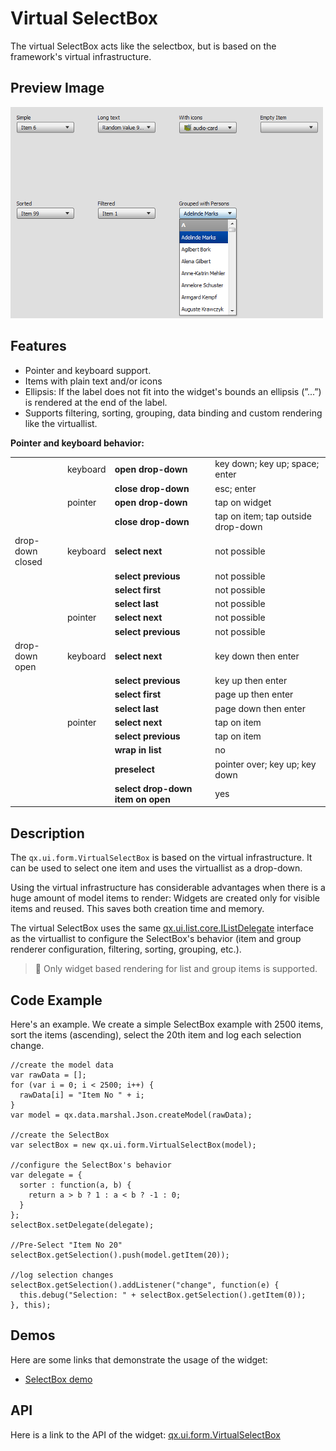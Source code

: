 # Virtual SelectBox

The virtual SelectBox acts like the selectbox, but is based on the framework's
virtual infrastructure.

## Preview Image

![virtualselectbox.png](virtualselectbox.png)

## Features

- Pointer and keyboard support.
- Items with plain text and/or icons
- Ellipsis: If the label does not fit into the widget's bounds an ellipsis
  (”...”) is rendered at the end of the label.
- Supports filtering, sorting, grouping, data binding and custom rendering like
  the virtuallist.

**Pointer and keyboard behavior:**

<table>
<col width="17%" />
<col width="10%" />
<col width="33%" />
<col width="38%" />
<tbody>
<tr class="odd">
<td align="left"></td>
<td align="left">keyboard</td>
<td align="left"><strong>open drop-down</strong></td>
<td align="left">key down; key up; space; enter</td>
</tr>
<tr class="even">
<td align="left"></td>
<td align="left"></td>
<td align="left"><strong>close drop-down</strong></td>
<td align="left">esc; enter</td>
</tr>
<tr class="odd">
<td align="left"></td>
<td align="left">pointer</td>
<td align="left"><strong>open drop-down</strong></td>
<td align="left">tap on widget</td>
</tr>
<tr class="even">
<td align="left"></td>
<td align="left"></td>
<td align="left"><strong>close drop-down</strong></td>
<td align="left">tap on item; tap outside drop-down</td>
</tr>
<tr class="odd">
<td align="left">drop-down closed</td>
<td align="left">keyboard</td>
<td align="left"><strong>select next</strong></td>
<td align="left">not possible</td>
</tr>
<tr class="even">
<td align="left"></td>
<td align="left"></td>
<td align="left"><strong>select previous</strong></td>
<td align="left">not possible</td>
</tr>
<tr class="odd">
<td align="left"></td>
<td align="left"></td>
<td align="left"><strong>select first</strong></td>
<td align="left">not possible</td>
</tr>
<tr class="even">
<td align="left"></td>
<td align="left"></td>
<td align="left"><strong>select last</strong></td>
<td align="left">not possible</td>
</tr>
<tr class="odd">
<td align="left"></td>
<td align="left">pointer</td>
<td align="left"><strong>select next</strong></td>
<td align="left">not possible</td>
</tr>
<tr class="even">
<td align="left"></td>
<td align="left"></td>
<td align="left"><strong>select previous</strong></td>
<td align="left">not possible</td>
</tr>
<tr class="odd">
<td align="left">drop-down open</td>
<td align="left">keyboard</td>
<td align="left"><strong>select next</strong></td>
<td align="left">key down then enter</td>
</tr>
<tr class="even">
<td align="left"></td>
<td align="left"></td>
<td align="left"><strong>select previous</strong></td>
<td align="left">key up then enter</td>
</tr>
<tr class="odd">
<td align="left"></td>
<td align="left"></td>
<td align="left"><strong>select first</strong></td>
<td align="left">page up then enter</td>
</tr>
<tr class="even">
<td align="left"></td>
<td align="left"></td>
<td align="left"><strong>select last</strong></td>
<td align="left">page down then enter</td>
</tr>
<tr class="odd">
<td align="left"></td>
<td align="left">pointer</td>
<td align="left"><strong>select next</strong></td>
<td align="left">tap on item</td>
</tr>
<tr class="even">
<td align="left"></td>
<td align="left"></td>
<td align="left"><strong>select previous</strong></td>
<td align="left">tap on item</td>
</tr>
<tr class="odd">
<td align="left"></td>
<td align="left"></td>
<td align="left"><strong>wrap in list</strong></td>
<td align="left">no</td>
</tr>
<tr class="even">
<td align="left"></td>
<td align="left"></td>
<td align="left"><strong>preselect</strong></td>
<td align="left">pointer over; key up; key down</td>
</tr>
<tr class="odd">
<td align="left"></td>
<td align="left"></td>
<td align="left"><strong>select drop-down item on open</strong></td>
<td align="left">yes</td>
</tr>
</tbody>
</table>

## Description

The `qx.ui.form.VirtualSelectBox` is based on the virtual infrastructure. It can
be used to select one item and uses the virtuallist as a drop-down.

Using the virtual infrastructure has considerable advantages when there is a
huge amount of model items to render: Widgets are created only for visible items
and reused. This saves both creation time and memory.

The virtual SelectBox uses the same
[qx.ui.list.core.IListDelegate](apps://apiviewer/#qx.ui.list.core.IListDelegate)
interface as the virtuallist to configure the SelectBox's behavior (item and
group renderer configuration, filtering, sorting, grouping, etc.).

> :memo: Only widget based rendering for list and group items is supported.

## Code Example

Here's an example. We create a simple SelectBox example with 2500 items, sort
the items (ascending), select the 20th item and log each selection change.

```
//create the model data
var rawData = [];
for (var i = 0; i < 2500; i++) {
  rawData[i] = "Item No " + i;
}
var model = qx.data.marshal.Json.createModel(rawData);

//create the SelectBox
var selectBox = new qx.ui.form.VirtualSelectBox(model);

//configure the SelectBox's behavior
var delegate = {
  sorter : function(a, b) {
    return a > b ? 1 : a < b ? -1 : 0;
  }
};
selectBox.setDelegate(delegate);

//Pre-Select "Item No 20"
selectBox.getSelection().push(model.getItem(20));

//log selection changes
selectBox.getSelection().addListener("change", function(e) {
  this.debug("Selection: " + selectBox.getSelection().getItem(0));
}, this);
```

## Demos

Here are some links that demonstrate the usage of the widget:

- [SelectBox demo](apps://demobrowser/#virtual~SelectBox.html)

## API

Here is a link to the API of the widget:
[qx.ui.form.VirtualSelectBox](apps://apiviewer/#qx.ui.form.VirtualSelectBox)
